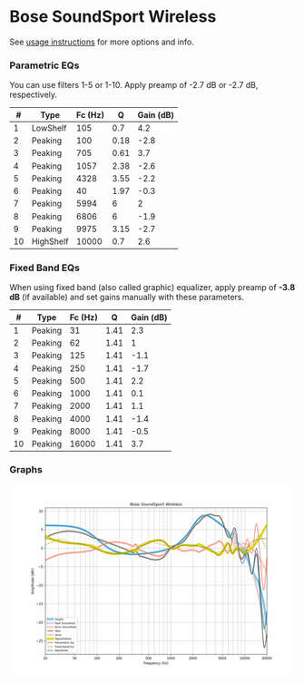 # Bose SoundSport Wireless
See [usage instructions](https://github.com/jaakkopasanen/AutoEq#usage) for more options and info.

### Parametric EQs
You can use filters 1-5 or 1-10. Apply preamp of -2.7 dB or -2.7 dB, respectively.

|   # | Type      |   Fc (Hz) |    Q |   Gain (dB) |
|-----|-----------|-----------|------|-------------|
|   1 | LowShelf  |       105 | 0.7  |         4.2 |
|   2 | Peaking   |       100 | 0.18 |        -2.8 |
|   3 | Peaking   |       705 | 0.61 |         3.7 |
|   4 | Peaking   |      1057 | 2.38 |        -2.6 |
|   5 | Peaking   |      4328 | 3.55 |        -2.2 |
|   6 | Peaking   |        40 | 1.97 |        -0.3 |
|   7 | Peaking   |      5994 | 6    |         2   |
|   8 | Peaking   |      6806 | 6    |        -1.9 |
|   9 | Peaking   |      9975 | 3.15 |        -2.7 |
|  10 | HighShelf |     10000 | 0.7  |         2.6 |

### Fixed Band EQs
When using fixed band (also called graphic) equalizer, apply preamp of **-3.8 dB** (if available) and set gains manually with these parameters.

|   # | Type    |   Fc (Hz) |    Q |   Gain (dB) |
|-----|---------|-----------|------|-------------|
|   1 | Peaking |        31 | 1.41 |         2.3 |
|   2 | Peaking |        62 | 1.41 |         1   |
|   3 | Peaking |       125 | 1.41 |        -1.1 |
|   4 | Peaking |       250 | 1.41 |        -1.7 |
|   5 | Peaking |       500 | 1.41 |         2.2 |
|   6 | Peaking |      1000 | 1.41 |         0.1 |
|   7 | Peaking |      2000 | 1.41 |         1.1 |
|   8 | Peaking |      4000 | 1.41 |        -1.4 |
|   9 | Peaking |      8000 | 1.41 |        -0.5 |
|  10 | Peaking |     16000 | 1.41 |         3.7 |

### Graphs
![](./Bose%20SoundSport%20Wireless.png)
